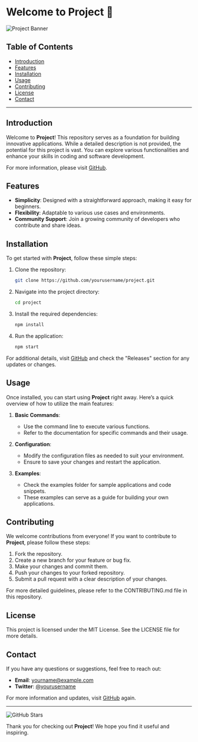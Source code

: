 # Welcome to Project 🚀

![Project Banner](https://via.placeholder.com/1200x300?text=Welcome+to+Project)

## Table of Contents
- [Introduction](#introduction)
- [Features](#features)
- [Installation](#installation)
- [Usage](#usage)
- [Contributing](#contributing)
- [License](#license)
- [Contact](#contact)

---

## Introduction

Welcome to **Project**! This repository serves as a foundation for building innovative applications. While a detailed description is not provided, the potential for this project is vast. You can explore various functionalities and enhance your skills in coding and software development.

For more information, please visit [GitHub](https://github.com).

## Features

- **Simplicity**: Designed with a straightforward approach, making it easy for beginners.
- **Flexibility**: Adaptable to various use cases and environments.
- **Community Support**: Join a growing community of developers who contribute and share ideas.

## Installation

To get started with **Project**, follow these simple steps:

1. Clone the repository:

   ```bash
   git clone https://github.com/yourusername/project.git
   ```

2. Navigate into the project directory:

   ```bash
   cd project
   ```

3. Install the required dependencies:

   ```bash
   npm install
   ```

4. Run the application:

   ```bash
   npm start
   ```

For additional details, visit [GitHub](https://github.com) and check the "Releases" section for any updates or changes.

## Usage

Once installed, you can start using **Project** right away. Here’s a quick overview of how to utilize the main features:

1. **Basic Commands**:
   - Use the command line to execute various functions.
   - Refer to the documentation for specific commands and their usage.

2. **Configuration**:
   - Modify the configuration files as needed to suit your environment.
   - Ensure to save your changes and restart the application.

3. **Examples**:
   - Check the examples folder for sample applications and code snippets.
   - These examples can serve as a guide for building your own applications.

## Contributing

We welcome contributions from everyone! If you want to contribute to **Project**, please follow these steps:

1. Fork the repository.
2. Create a new branch for your feature or bug fix.
3. Make your changes and commit them.
4. Push your changes to your forked repository.
5. Submit a pull request with a clear description of your changes.

For more detailed guidelines, please refer to the CONTRIBUTING.md file in this repository.

## License

This project is licensed under the MIT License. See the LICENSE file for more details.

## Contact

If you have any questions or suggestions, feel free to reach out:

- **Email**: yourname@example.com
- **Twitter**: [@yourusername](https://twitter.com/yourusername)

For more information and updates, visit [GitHub](https://github.com) again.

---

![GitHub Stars](https://img.shields.io/github/stars/yourusername/project?style=social)

Thank you for checking out **Project**! We hope you find it useful and inspiring.